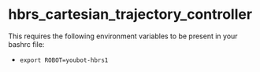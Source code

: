 hbrs_cartesian_trajectory_controller
====================================


This requires the following environment variables to be present in your bashrc file: 
* `export ROBOT=youbot-hbrs1`

